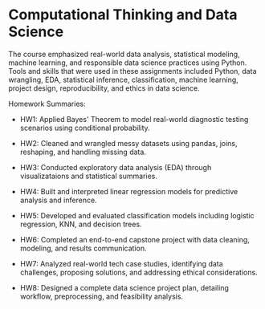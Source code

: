 # Computational Thinking and Data Science

The course emphasized real-world data analysis, statistical modeling, machine learning, and responsible data science practices using Python.
Tools and skills that were used in these assignments included Python, data wrangling, EDA, statistical inference, classification, machine learning, project design, reproducibility, and ethics in data science.

Homework Summaries:
- HW1: Applied Bayes' Theorem to model real-world diagnostic testing scenarios using conditional probability.

- HW2: Cleaned and wrangled messy datasets using pandas, joins, reshaping, and handling missing data.
- HW3: Conducted exploratory data analysis (EDA) through visualizataions and statistical summaries.
- HW4: Built and interpreted linear regression models for predictive analysis and inference.
- HW5: Developed and evaluated classification models including logistic regression, KNN, and decision trees.
- HW6: Completed an end-to-end capstone project with data cleaning, modeling, and results communication.
- HW7: Analyzed real-world tech case studies, identifying data challenges, proposing solutions, and addressing ethical considerations.
- HW8: Designed a complete data science project plan, detailing workflow, preprocessing, and feasibility analysis.
